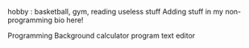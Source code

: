 hobby : basketball, gym, reading useless stuff
Adding stuff in my non-programming bio here!


Programming Background
calculator program
text editor

